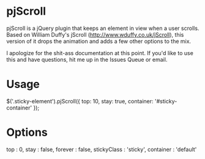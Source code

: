 pjScroll
========

pjScroll is a jQuery plugin that keeps an element in view when a user scrolls. Based on William Duffy's jScroll (http://www.wduffy.co.uk/jScroll), this version of it drops the animation and adds a few other options to the mix.

I apologize for the shit-ass documentation at this point. If you'd like to use this and have questions, hit me up in the Issues Queue or email.


Usage
======

$('.sticky-element').pjScroll({
    top: 10,
    stay: true,
    container: '#sticky-container'
});


Options
=======

top			:	0, 
stay		:	false,
forever		: 	false, 
stickyClass :	'sticky', 
container	:	'default'

